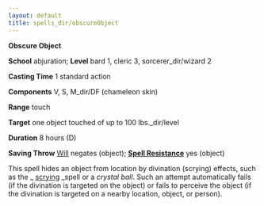 ```yaml
---
layout: default
title: spells_dir/obscureObject
---
```

 **Obscure Object**

**School** abjuration; **Level** bard 1, cleric 3, sorcerer_dir/wizard 2

**Casting Time** 1 standard action

**Components** V, S, M_dir/DF (chameleon skin)

**Range** touch

**Target** one object touched of up to 100 lbs._dir/level

**Duration** 8 hours (D)

**Saving Throw** [Will](../../combat#_will) negates (object); **[Spell Resistance](../../glossary#_spell-resistance)** yes (object)

This spell hides an object from location by divination (scrying) effects, such as the _ [scrying](../scrying#_scrying) _spell or a _crystal ball_. Such an attempt automatically fails (if the divination is targeted on the object) or fails to perceive the object (if the divination is targeted on a nearby location, object, or person).

